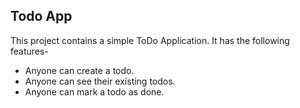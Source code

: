 ## Todo App

This project contains a simple ToDo Application.
It has the following features-

 - Anyone can create a todo.
 - Anyone can see their existing todos.
 - Anyone can mark a todo as done.
 
